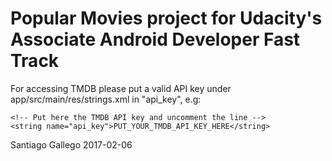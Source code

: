 # Popular Movies project for Udacity's Associate Android Developer Fast Track

For accessing TMDB please put a valid API key under app/src/main/res/strings.xml in "api_key", e.g:

    <!-- Put here the TMDB API key and uncomment the line -->
    <string name="api_key">PUT_YOUR_TMDB_API_KEY_HERE</string>
    
Santiago Gallego
2017-02-06
